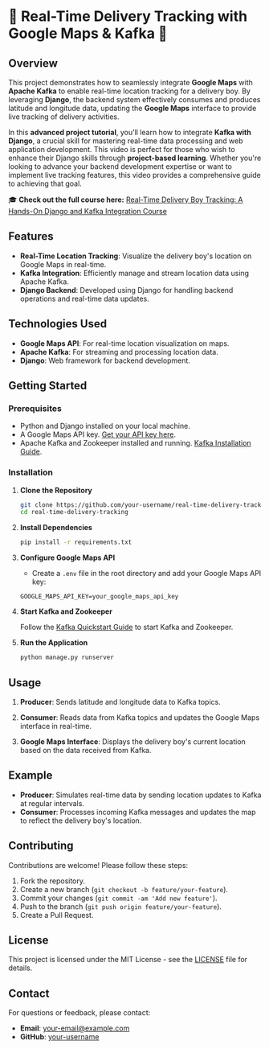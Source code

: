 # 🚀 Real-Time Delivery Tracking with Google Maps & Kafka 🚀

## Overview

This project demonstrates how to seamlessly integrate **Google Maps** with **Apache Kafka** to enable real-time location tracking for a delivery boy. By leveraging **Django**, the backend system effectively consumes and produces latitude and longitude data, updating the **Google Maps** interface to provide live tracking of delivery activities. 

In this **advanced project tutorial**, you'll learn how to integrate **Kafka with Django**, a crucial skill for mastering real-time data processing and web application development. This video is perfect for those who wish to enhance their Django skills through **project-based learning**. Whether you're looking to advance your backend development expertise or want to implement live tracking features, this video provides a comprehensive guide to achieving that goal.

🎓 **Check out the full course here:** [Real-Time Delivery Boy Tracking: A Hands-On Django and Kafka Integration Course](https://abhijeetgupta.graphy.com/courses/Real-Time-Delivery-Boy-Tracking-A-Hands-On-Django-and-Kafka-Integration-Course-6693c0c230423a5eedf713e2)

## Features

- **Real-Time Location Tracking**: Visualize the delivery boy's location on Google Maps in real-time.
- **Kafka Integration**: Efficiently manage and stream location data using Apache Kafka.
- **Django Backend**: Developed using Django for handling backend operations and real-time data updates.

## Technologies Used

- **Google Maps API**: For real-time location visualization on maps.
- **Apache Kafka**: For streaming and processing location data.
- **Django**: Web framework for backend development.

## Getting Started

### Prerequisites

- Python and Django installed on your local machine.
- A Google Maps API key. [Get your API key here](https://developers.google.com/maps/gmp-get-started).
- Apache Kafka and Zookeeper installed and running. [Kafka Installation Guide](https://kafka.apache.org/quickstart).

### Installation

1. **Clone the Repository**

    ```bash
    git clone https://github.com/your-username/real-time-delivery-tracking.git
    cd real-time-delivery-tracking
    ```

2. **Install Dependencies**

    ```bash
    pip install -r requirements.txt
    ```

3. **Configure Google Maps API**

    - Create a `.env` file in the root directory and add your Google Maps API key:

    ```env
    GOOGLE_MAPS_API_KEY=your_google_maps_api_key
    ```

4. **Start Kafka and Zookeeper**

    Follow the [Kafka Quickstart Guide](https://kafka.apache.org/quickstart) to start Kafka and Zookeeper.

5. **Run the Application**

    ```bash
    python manage.py runserver
    ```

## Usage

1. **Producer**: Sends latitude and longitude data to Kafka topics.

2. **Consumer**: Reads data from Kafka topics and updates the Google Maps interface in real-time.

3. **Google Maps Interface**: Displays the delivery boy's current location based on the data received from Kafka.

## Example

- **Producer**: Simulates real-time data by sending location updates to Kafka at regular intervals.
- **Consumer**: Processes incoming Kafka messages and updates the map to reflect the delivery boy's location.

## Contributing

Contributions are welcome! Please follow these steps:

1. Fork the repository.
2. Create a new branch (`git checkout -b feature/your-feature`).
3. Commit your changes (`git commit -am 'Add new feature'`).
4. Push to the branch (`git push origin feature/your-feature`).
5. Create a Pull Request.

## License

This project is licensed under the MIT License - see the [LICENSE](LICENSE) file for details.

## Contact

For questions or feedback, please contact:

- **Email**: your-email@example.com
- **GitHub**: [your-username](https://github.com/your-username)

